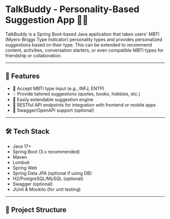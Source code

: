 # TalkBuddy - Personality-Based Suggestion App 🧠💬

TalkBuddy is a Spring Boot-based Java application that takes users' MBTI (Myers-Briggs Type Indicator) personality types and provides personalized suggestions based on their type. This can be extended to recommend content, activities, conversation starters, or even compatible MBTI types for friendship or collaboration.

---

## 📌 Features

- 🔢 Accept MBTI type input (e.g., INFJ, ENTP)
- 💡 Provide tailored suggestions (quotes, books, hobbies, etc.)
- 🔁 Easily extendable suggestion engine
- 🧪 RESTful API endpoints for integration with frontend or mobile apps
- 📄 Swagger/OpenAPI support (optional)

---

## 🛠️ Tech Stack

- Java 17+
- Spring Boot (3.x recommended)
- Maven
- Lombok
- Spring Web
- Spring Data JPA (optional if using DB)
- H2/PostgreSQL/MySQL (optional)
- Swagger (optional)
- JUnit & Mockito (for unit testing)

---

## 📂 Project Structure

